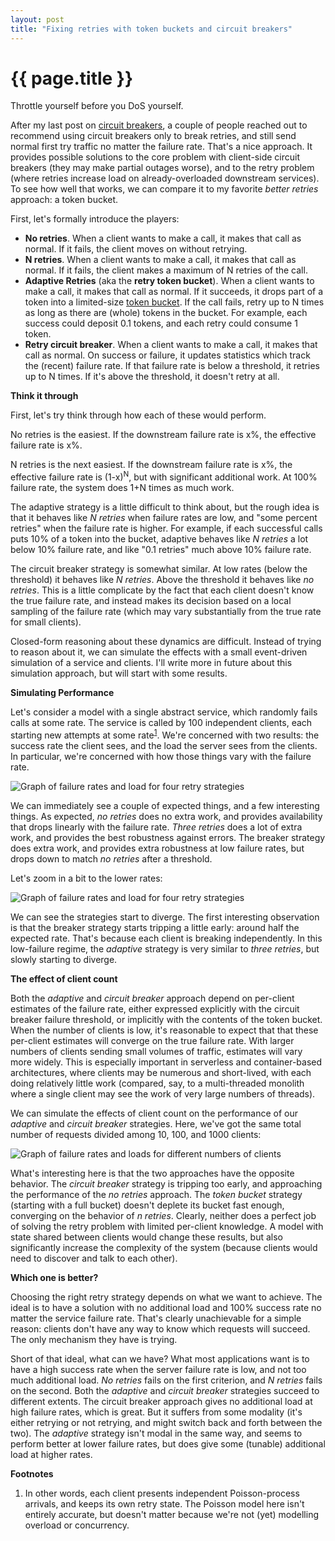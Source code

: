 ```yaml
---
layout: post
title: "Fixing retries with token buckets and circuit breakers"
---
```


{{ page.title }}
================

<p class="meta">Throttle yourself before you DoS yourself.</p>

After my last post on [circuit breakers](https://brooker.co.za/blog/2022/02/16/circuit-breakers.html), a couple of people reached out to recommend using circuit breakers only to break retries, and still send normal first try traffic no matter the failure rate. That's a nice approach. It provides possible solutions to the core problem with client-side circuit breakers (they may make partial outages worse), and to the retry problem (where retries increase load on already-overloaded downstream services). To see how well that works, we can compare it to my favorite *better retries* approach: a token bucket.

First, let's formally introduce the players:

* **No retries**. When a client wants to make a call, it makes that call as normal. If it fails, the client moves on without retrying.
* **N retries**. When a client wants to make a call, it makes that call as normal. If it fails, the client makes a maximum of N retries of the call.
* **Adaptive Retries** (aka the **retry token bucket**). When a client wants to make a call, it makes that call as normal. If it succeeds, it drops part of a token into a limited-size [token bucket](https://en.wikipedia.org/wiki/Token_bucket). If the call fails, retry up to N times as long as there are (whole) tokens in the bucket. For example, each success could deposit 0.1 tokens, and each retry could consume 1 token.
* **Retry circuit breaker**. When a client wants to make a call, it makes that call as normal. On success or failure, it updates statistics which track the (recent) failure rate. If that failure rate is below a threshold, it retries up to N times. If it's above the threshold, it doesn't retry at all.

**Think it through**

First, let's try think through how each of these would perform.

No retries is the easiest. If the downstream failure rate is x%, the effective failure rate is x%.

N retries is the next easiest. If the downstream failure rate is x%, the effective failure rate is (1-x)<sup>N</sup>, but with significant additional work. At 100% failure rate, the system does 1+N times as much work.

The adaptive strategy is a little difficult to think about, but the rough idea is that it behaves like *N retries* when failure rates are low, and "some percent retries" when the failure rate is higher. For example, if each successful calls puts 10% of a token into the bucket, adaptive behaves like *N retries* a lot below 10% failure rate, and like "0.1 retries" much above 10% failure rate.

The circuit breaker strategy is somewhat similar. At low rates (below the threshold) it behaves like *N retries*. Above the threshold it behaves like *no retries*. This is a little complicate by the fact that each client doesn't know the true failure rate, and instead makes its decision based on a local sampling of the failure rate (which may vary substantially from the true rate for small clients).

Closed-form reasoning about these dynamics are difficult. Instead of trying to reason about it, we can simulate the effects with a small event-driven simulation of a service and clients. I'll write more in future about this simulation approach, but will start with some results.

**Simulating Performance**

Let's consider a model with a single abstract service, which randomly fails calls at some rate. The service is called by 100 independent clients, each starting new attempts at some rate<sup>[1](#foot1)</sup>. We're concerned with two results: the success rate the client sees, and the load the server sees from the clients. In particular, we're concerned with how those things vary with the failure rate.

![Graph of failure rates and load for four retry strategies](https://mbrooker-blog-images.s3.amazonaws.com/retry_simulation_results.png)

We can immediately see a couple of expected things, and a few interesting things. As expected, *no retries* does no extra work, and provides availability that drops linearly with the failure rate. *Three retries* does a lot of extra work, and provides the best robustness against errors. The breaker strategy does extra work, and provides extra robustness at low failure rates, but drops down to match *no retries* after a threshold.

Let's zoom in a bit to the lower rates:

![Graph of failure rates and load for four retry strategies](https://mbrooker-blog-images.s3.amazonaws.com/retry_simulation_results_zoomed.png)

We can see the strategies start to diverge. The first interesting observation is that the breaker strategy starts tripping a little early: around half the expected rate. That's because each client is breaking independently. In this low-failure regime, the *adaptive* strategy is very similar to *three retries*, but slowly starting to diverge.

**The effect of client count**

Both the *adaptive* and *circuit breaker* approach depend on per-client estimates of the failure rate, either expressed explicitly with the circuit breaker failure threshold, or implicitly with the contents of the token bucket. When the number of clients is low, it's reasonable to expect that that these per-client estimates will converge on the true failure rate. With larger numbers of clients sending small volumes of traffic, estimates will vary more widely. This is especially important in serverless and container-based architectures, where clients may be numerous and short-lived, with each doing relatively little work (compared, say, to a multi-threaded monolith where a single client may see the work of very large numbers of threads).

We can simulate the effects of client count on the performance of our *adaptive* and *circuit breaker* strategies. Here, we've got the same total number of requests divided among 10, 100, and 1000 clients:

![Graph of failure rates and loads for different numbers of clients](https://mbrooker-blog-images.s3.amazonaws.com/retry_simulation_results_clients.png)

What's interesting here is that the two approaches have the opposite behavior. The *circuit breaker* strategy is tripping too early, and approaching the performance of the *no retries* approach. The *token bucket* strategy (starting with a full bucket) doesn't deplete its bucket fast enough, converging on the behavior of *n retries*. Clearly, neither does a perfect job of solving the retry problem with limited per-client knowledge. A model with state shared between clients would change these results, but also significantly increase the complexity of the system (because clients would need to discover and talk to each other).

**Which one is better?**

Choosing the right retry strategy depends on what we want to achieve. The ideal is to have a solution with no additional load and 100% success rate no matter the service failure rate. That's clearly unachievable for a simple reason: clients don't have any way to know which requests will succeed. The only mechanism they have is trying.

Short of that ideal, what can we have? What most applications want is to have a high success rate when the server failure rate is low, and not too much additional load. *No retries* fails on the first criterion, and *N retries* fails on the second. Both the *adaptive* and *circuit breaker* strategies succeed to different extents. The circuit breaker approach gives no additional load at high failure rates, which is great. But it suffers from some modality (it's either retrying or not retrying, and might switch back and forth between the two). The *adaptive* strategy isn't modal in the same way, and seems to perform better at lower failure rates, but does give some (tunable) additional load at higher rates.

**Footnotes**

 1. <a name="foot1"></a> In other words, each client presents independent Poisson-process arrivals, and keeps its own retry state. The Poisson model here isn't entirely accurate, but doesn't matter because we're not (yet) modelling overload or concurrency.
